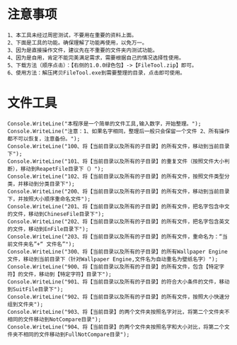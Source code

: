 # 注意事项

	1、本工具未经过周密测试，不要用在重要的资料上面。
	2、下面是工具的功能。确保理解了功能再使用，以免万一。
	3、因为是直接操作文件，建议先在不重要的文件夹内测试功能。
	4、因为是自用，肯定不能完美满足需求，需要根据自己的情况选择性使用。
	5、下载方法（顺序点击）：【右侧的1.0.0绿色包】->【FileTool.zip】即可。
	6、使用方法：解压拷贝FileTool.exe到需要整理的目录，点击即可使用。

# 文件工具

	Console.WriteLine("本程序是一个简单的文件工具,输入数字，开始整理。");
	Console.WriteLine("注意：1、如果名字相同，整理后一般只会保留一个文件 2、所有操作都不可以恢复，注意备份。");
	Console.WriteLine("100、将【当前目录以及所有的子目录】的所有文件，移动到当前目录下");
	Console.WriteLine("101、将【当前目录以及所有的子目录】的重复文件（按照文件大小判断），移动到ReapetFile目录下（）");
	Console.WriteLine("102、将【当前目录以及所有的子目录】的所有文件，按照文件类型分类，并移动到分类目录下");
	Console.WriteLine("200、将【当前目录以及所有的子目录】的所有文件，移动到当前目录下，并按照大小顺序重命名文件");
	Console.WriteLine("201、将【当前目录以及所有的子目录】的所有文件，把名字包含中文的文件，移动到ChineseFile目录下");
	Console.WriteLine("202、将【当前目录以及所有的子目录】的所有文件，把名字包含英文的文件，移动到EnFile目录下");
	Console.WriteLine("203、将【当前目录以及所有的子目录】的所有文件，重命名为：“当前文件夹名”+“ 文件名”");
	Console.WriteLine("300、将【当前目录以及所有的子目录】的所有Wallpaper Engine文件，移动到当前目录下（针对Wallpaper Engine,文件名为自动重名为壁纸名字）");
	Console.WriteLine("900、将【当前目录以及所有的子目录】的所有文件，包含【特定字符】的文件，移动到【特定字符】目录下");
	Console.WriteLine("901、将【当前目录以及所有的子目录】的符合大小条件的文件，移动到SuitFile目录下");
	Console.WriteLine("902、将【当前目录以及所有的子目录】的所有文件，按照大小快速分组到文件夹");
	Console.WriteLine("903、将【当前目录】的两个文件夹按照名字对比，将第二个文件夹不相同的文件移动到NotCompare目录");
	Console.WriteLine("904、将【当前目录】的两个文件夹按照名字和大小对比，将第二个文件夹不相同的文件移动到FullNotCompare目录");
